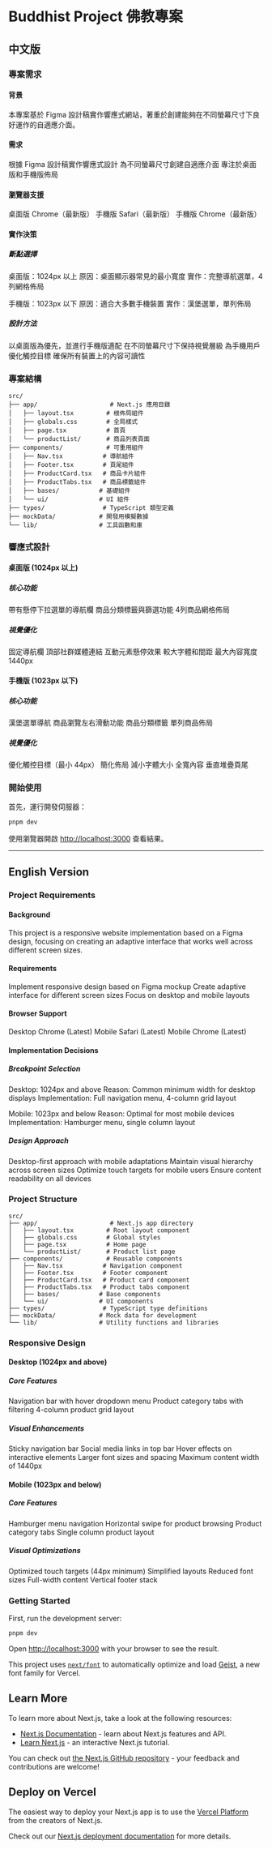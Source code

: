 # Buddhist Project 佛教專案

## 中文版

### 專案需求

#### 背景
本專案基於 Figma 設計稿實作響應式網站，著重於創建能夠在不同螢幕尺寸下良好運作的自適應介面。

#### 需求
根據 Figma 設計稿實作響應式設計
為不同螢幕尺寸創建自適應介面
專注於桌面版和手機版佈局

#### 瀏覽器支援
桌面版 Chrome（最新版）
手機版 Safari（最新版）
手機版 Chrome（最新版）

#### 實作決策

##### 斷點選擇
桌面版：1024px 以上
原因：桌面顯示器常見的最小寬度
實作：完整導航選單，4列網格佈局

手機版：1023px 以下
原因：適合大多數手機裝置
實作：漢堡選單，單列佈局

##### 設計方法
以桌面版為優先，並進行手機版適配
在不同螢幕尺寸下保持視覺層級
為手機用戶優化觸控目標
確保所有裝置上的內容可讀性

### 專案結構

```
src/
├── app/                    # Next.js 應用目錄
│   ├── layout.tsx         # 根佈局組件
│   ├── globals.css        # 全局樣式
│   ├── page.tsx           # 首頁
│   └── productList/       # 商品列表頁面
├── components/            # 可重用組件
│   ├── Nav.tsx           # 導航組件
│   ├── Footer.tsx        # 頁尾組件
│   ├── ProductCard.tsx   # 商品卡片組件
│   ├── ProductTabs.tsx   # 商品標籤組件
│   ├── bases/           # 基礎組件
│   └── ui/              # UI 組件
├── types/                # TypeScript 類型定義
├── mockData/            # 開發用模擬數據
└── lib/                 # 工具函數和庫
```

### 響應式設計

#### 桌面版 (1024px 以上)

##### 核心功能
帶有懸停下拉選單的導航欄
商品分類標籤與篩選功能
4列商品網格佈局

##### 視覺優化
固定導航欄
頂部社群媒體連結
互動元素懸停效果
較大字體和間距
最大內容寬度 1440px

#### 手機版 (1023px 以下)

##### 核心功能
漢堡選單導航
商品瀏覽左右滑動功能
商品分類標籤
單列商品佈局

##### 視覺優化
優化觸控目標（最小 44px）
簡化佈局
減小字體大小
全寬內容
垂直堆疊頁尾

### 開始使用

首先，運行開發伺服器：

```bash
pnpm dev
```

使用瀏覽器開啟 [http://localhost:3000](http://localhost:3000) 查看結果。

---

## English Version

### Project Requirements

#### Background
This project is a responsive website implementation based on a Figma design, focusing on creating an adaptive interface that works well across different screen sizes.

#### Requirements
Implement responsive design based on Figma mockup
Create adaptive interface for different screen sizes
Focus on desktop and mobile layouts

#### Browser Support
Desktop Chrome (Latest)
Mobile Safari (Latest)
Mobile Chrome (Latest)

#### Implementation Decisions

##### Breakpoint Selection
Desktop: 1024px and above
Reason: Common minimum width for desktop displays
Implementation: Full navigation menu, 4-column grid layout

Mobile: 1023px and below
Reason: Optimal for most mobile devices
Implementation: Hamburger menu, single column layout

##### Design Approach
Desktop-first approach with mobile adaptations
Maintain visual hierarchy across screen sizes
Optimize touch targets for mobile users
Ensure content readability on all devices

### Project Structure

```
src/
├── app/                    # Next.js app directory
│   ├── layout.tsx         # Root layout component
│   ├── globals.css        # Global styles
│   ├── page.tsx           # Home page
│   └── productList/       # Product list page
├── components/            # Reusable components
│   ├── Nav.tsx           # Navigation component
│   ├── Footer.tsx        # Footer component
│   ├── ProductCard.tsx   # Product card component
│   ├── ProductTabs.tsx   # Product tabs component
│   ├── bases/           # Base components
│   └── ui/              # UI components
├── types/                # TypeScript type definitions
├── mockData/            # Mock data for development
└── lib/                 # Utility functions and libraries
```

### Responsive Design

#### Desktop (1024px and above)

##### Core Features
Navigation bar with hover dropdown menu
Product category tabs with filtering
4-column product grid layout

##### Visual Enhancements
Sticky navigation bar
Social media links in top bar
Hover effects on interactive elements
Larger font sizes and spacing
Maximum content width of 1440px

#### Mobile (1023px and below)

##### Core Features
Hamburger menu navigation
Horizontal swipe for product browsing
Product category tabs
Single column product layout

##### Visual Optimizations
Optimized touch targets (44px minimum)
Simplified layouts
Reduced font sizes
Full-width content
Vertical footer stack

### Getting Started

First, run the development server:

```bash
pnpm dev
```

Open [http://localhost:3000](http://localhost:3000) with your browser to see the result.

This project uses [`next/font`](https://nextjs.org/docs/app/building-your-application/optimizing/fonts) to automatically optimize and load [Geist](https://vercel.com/font), a new font family for Vercel.

## Learn More

To learn more about Next.js, take a look at the following resources:

- [Next.js Documentation](https://nextjs.org/docs) - learn about Next.js features and API.
- [Learn Next.js](https://nextjs.org/learn) - an interactive Next.js tutorial.

You can check out [the Next.js GitHub repository](https://github.com/vercel/next.js) - your feedback and contributions are welcome!

## Deploy on Vercel

The easiest way to deploy your Next.js app is to use the [Vercel Platform](https://vercel.com/new?utm_medium=default-template&filter=next.js&utm_source=create-next-app&utm_campaign=create-next-app-readme) from the creators of Next.js.

Check out our [Next.js deployment documentation](https://nextjs.org/docs/app/building-your-application/deploying) for more details.

